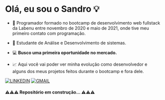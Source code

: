 # Olá, eu sou o Sandro 💡

- 📘 Programador formado no bootcamp de desenvolvimento web fullstack da Labenu entre novembro de 2020 e maio de 2021, onde tive meu primeiro contato com programação.

- 📘 Estudante de Análise e Desenvolvimento de sistemas.

- 💻 **Busco uma primeira oportunidade no mercado.**

- 📈 Aqui você vai poder ver minha evolução como desenvolvedor e alguns dos meus projetos feitos durante o bootcamp e fora dele.

[![LINKEDIN](https://img.shields.io/badge/Linkedin-black?style=for-the-badge&logo=linkedin)](https://www.linkedin.com/in/vitormalencar) [![GMAIL](https://img.shields.io/badge/Gmail-black?style=for-the-badge&logo=gmail)](sandrotome.jr@gmail.com)


#### ⚠⚠⚠ Repositório em construção... ⚠⚠⚠
